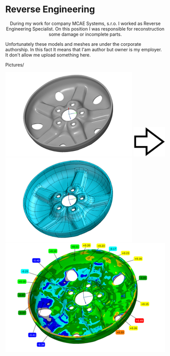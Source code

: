 # Reverse Engineering
<p style="text-align:center;"> 
During my work for company MCAE Systems, s.r.o. I worked as Reverse Engineering Specialist.
On this position I was responsible for reconstruction some damage or incomplete parts.
</p>

Unfortunately these models and meshes are under the corporate authorship.
In this fact It means that I'am author but owner is my employer. 
It don't allow me upload something here.

Pictures/

<p float="left">
  <img src="/Pictures/Wheel_2.png" width="400" /> 
  <img src="/Pictures/Arrow.png" width="100" />
  <img src="/Pictures/Wheel_1.png" width="400" />
  <img src="/Pictures/Wheel_3.png" width="600" /> 
</p>

